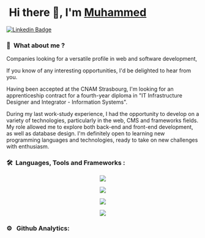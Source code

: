 # &nbsp;Hi there 👋, I'm [Muhammed](https://github.com/AydinMuhammed)

[![Linkedin Badge](https://img.shields.io/badge/-LinkedIn-0e76a8?style=flat-square&logo=Linkedin&logoColor=white)](https://www.linkedin.com/in/muhammed-emin-a-6888001b7)

### 👔 &nbsp;What about me ?

Companies looking for a versatile profile in web and software development,

If you know of any interesting opportunities, I'd be delighted to hear from you.

Having been accepted at the CNAM Strasbourg, I'm looking for an apprenticeship contract for a fourth-year diploma in "IT Infrastructure Designer and Integrator - Information Systems".

During my last work-study experience, I had the opportunity to develop on a variety of technologies, particularly in the web, CMS and frameworks fields. My role allowed me to explore both back-end and front-end development, as well as database design. I'm definitely open to learning new programming languages and technologies, ready to take on new challenges with enthusiasm.

### 🛠 &nbsp;Languages, Tools and Frameworks :

<p align="center">
  <a href="https://skillicons.dev">
    <img src="https://skillicons.dev/icons?i=java,php" />
  </a>
</p>
<p align="center">
  <a href="https://skillicons.dev">
    <img src="https://skillicons.dev/icons?i=wordpress,html,css,js" />
  </a>
</p>
<p align="center">
  <a href="https://skillicons.dev">
    <img src="https://skillicons.dev/icons?i=mysql,git,github,nodejs,npm" />
  </a>
</p>
<p align="center">
  <a href="https://skillicons.dev">
    <img src="https://skillicons.dev/icons?i=symfony,react,tailwind,bootstrap" />
  </a>
</p>

### ⚙️ &nbsp; Github Analytics:


    
<!--- **AydinMuhammed/AydinMuhammed** is a ✨ _special_ ✨ repository because its `README.md` (this file) appears on your GitHub profile.

Here are some ideas to get you started:

- 🔭 I’m currently working on ...
- 🌱 I’m currently learning ...
- 👯 I’m looking to collaborate on ...
- 🤔 I’m looking for help with ...
- 💬 Ask me about ...
- 📫 How to reach me: ...
- 😄 Pronouns: ...
- ⚡ Fun fact: ...
-->
